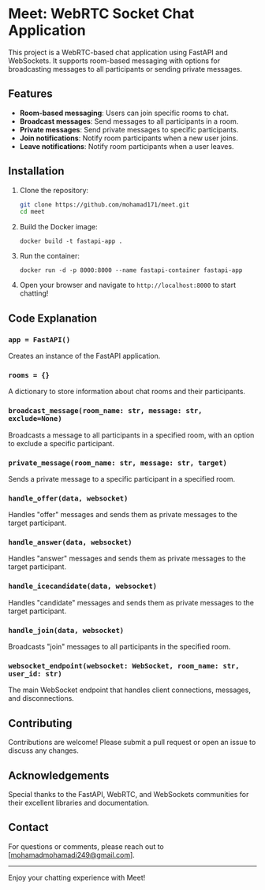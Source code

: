 # Meet: WebRTC Socket Chat Application

This project is a WebRTC-based chat application using FastAPI and WebSockets. It supports room-based messaging with options for broadcasting messages to all participants or sending private messages.

## Features
- **Room-based messaging**: Users can join specific rooms to chat.
- **Broadcast messages**: Send messages to all participants in a room.
- **Private messages**: Send private messages to specific participants.
- **Join notifications**: Notify room participants when a new user joins.
- **Leave notifications**: Notify room participants when a user leaves.

## Installation

1. Clone the repository:
    ```sh
    git clone https://github.com/mohamad171/meet.git
    cd meet
    ```

2. Build the Docker image:
    ```
    docker build -t fastapi-app .
    ```

3. Run the container:
    ```
    docker run -d -p 8000:8000 --name fastapi-container fastapi-app
    ```
4. Open your browser and navigate to `http://localhost:8000` to start chatting!

## Code Explanation

### `app = FastAPI()`
Creates an instance of the FastAPI application.

### `rooms = {}`
A dictionary to store information about chat rooms and their participants.

### `broadcast_message(room_name: str, message: str, exclude=None)`
Broadcasts a message to all participants in a specified room, with an option to exclude a specific participant.

### `private_message(room_name: str, message: str, target)`
Sends a private message to a specific participant in a specified room.

### `handle_offer(data, websocket)`
Handles "offer" messages and sends them as private messages to the target participant.

### `handle_answer(data, websocket)`
Handles "answer" messages and sends them as private messages to the target participant.

### `handle_icecandidate(data, websocket)`
Handles "candidate" messages and sends them as private messages to the target participant.

### `handle_join(data, websocket)`
Broadcasts "join" messages to all participants in the specified room.

### `websocket_endpoint(websocket: WebSocket, room_name: str, user_id: str)`
The main WebSocket endpoint that handles client connections, messages, and disconnections.


## Contributing
Contributions are welcome! Please submit a pull request or open an issue to discuss any changes.

## Acknowledgements
Special thanks to the FastAPI, WebRTC, and WebSockets communities for their excellent libraries and documentation.

## Contact
For questions or comments, please reach out to [mohamadmohamadi249@gmail.com].

---

Enjoy your chatting experience with Meet!
